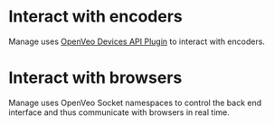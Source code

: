 # Interact with encoders

Manage uses [OpenVeo Devices API Plugin](https://github.com/veo-labs/openveo-devices-api) to interact with encoders.

# Interact with browsers

Manage uses OpenVeo Socket namespaces to control the back end interface and thus communicate with browsers in real time.
